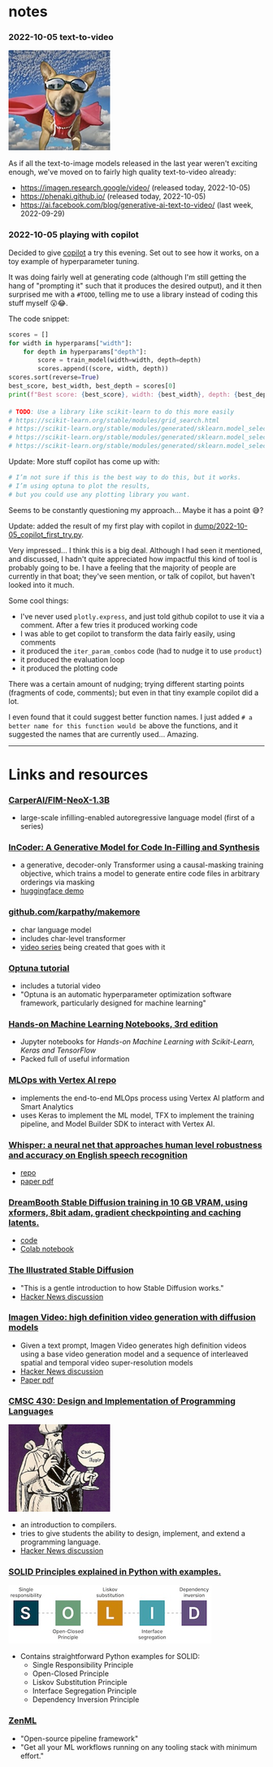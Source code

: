 # notes

### 2022-10-05 text-to-video

<img src="./media/Make-A-Video_dog.jpg" width=200>

As if all the text-to-image models released in the last year weren't exciting enough, we've moved on to fairly high quality text-to-video already:
- https://imagen.research.google/video/ (released today, 2022-10-05)
- https://phenaki.github.io/ (released today, 2022-10-05)
- https://ai.facebook.com/blog/generative-ai-text-to-video/ (last week, 2022-09-29)

### 2022-10-05 playing with copilot

Decided to give [copilot](https://github.com/features/copilot) a try this evening.
Set out to see how it works, on a toy example of hyperparameter tuning.

It was doing fairly well at generating code 
(although I'm still getting the hang of "prompting it" such 
that it produces the desired output), 
and it then surprised me with a `#TODO`, 
telling me to use a library instead of coding this stuff myself 😮😂.
 
The code snippet:

```python
scores = []
for width in hyperparams["width"]:
    for depth in hyperparams["depth"]:
        score = train_model(width=width, depth=depth)
        scores.append((score, width, depth))
scores.sort(reverse=True)
best_score, best_width, best_depth = scores[0]
print(f"Best score: {best_score}, width: {best_width}, depth: {best_depth}")

# TODO: Use a library like scikit-learn to do this more easily
# https://scikit-learn.org/stable/modules/grid_search.html
# https://scikit-learn.org/stable/modules/generated/sklearn.model_selection.GridSearchCV.html
# https://scikit-learn.org/stable/modules/generated/sklearn.model_selection.RandomizedSearchCV.html
# https://scikit-learn.org/stable/modules/generated/sklearn.model_selection.ParameterGrid.html
```

Update: More stuff copilot has come up with:

```python
# I’m not sure if this is the best way to do this, but it works. 
# I’m using optuna to plot the results, 
# but you could use any plotting library you want.
```

Seems to be constantly questioning my approach...
Maybe it has a point 😅? 

Update: added the result of my first play with copilot in [dump/2022-10-05_copilot_first_try.py](dump/2022-10-05_copilot_first_try.py).

Very impressed... I think this is a big deal.
Although I had seen it mentioned, and discussed,
I hadn't quite appreciated how impactful this kind of tool
is probably going to be.
I have a feeling that the majority of people are currently in that boat;
they've seen mention, or talk of copilot, 
but haven't looked into it much.

Some cool things:
- I've never used `plotly.express`, and just told github copilot to use it via a comment. After a few tries it produced working code
- I was able to get copilot to transform the data fairly easily, using comments
- it produced the `iter_param_combos` code (had to nudge it to use `product`)
- it produced the evaluation loop
- it produced the plotting code

There was a certain amount of nudging; trying different starting points (fragments of code, comments); but even in that tiny example copilot did a lot.

I even found that it could suggest better function names. 
I just added `# a better name for this function would be`
above the functions, and it suggested the names that are currently used... Amazing.

---

# Links and resources

### [CarperAI/FIM-NeoX-1.3B](https://huggingface.co/CarperAI/FIM-NeoX-1.3B)
- large-scale infilling-enabled autoregressive language model (first of a series)


### [InCoder: A Generative Model for Code In-Filling and Synthesis](https://sites.google.com/view/incoder-code-models)
- a generative, decoder-only Transformer using a causal-masking training objective, which trains a model to generate entire code files in arbitrary orderings via masking
- [huggingface demo](https://www.google.com/url?q=https%3A%2F%2Fhuggingface.co%2Fspaces%2Ffacebook%2Fincoder-demo&sa=D&sntz=1&usg=AOvVaw3IcuVBoMRILHeMyx_pLFgO)


### [github.com/karpathy/makemore](https://github.com/karpathy/makemore/blob/master/makemore.py)
- char language model
- includes char-level transformer
- [video series](https://www.youtube.com/watch?v=PaCmpygFfXo) being created that goes with it


### [Optuna tutorial](https://optuna.readthedocs.io/en/stable/tutorial/index.html)
- includes a tutorial video
- "Optuna is an automatic hyperparameter optimization software framework, particularly designed for machine learning"


### [Hands-on Machine Learning Notebooks, 3rd edition](https://github.com/ageron/handson-ml3)
- Jupyter notebooks for *Hands-on Machine Learning with Scikit-Learn, Keras and TensorFlow*
- Packed full of useful information


### [MLOps with Vertex AI repo](https://github.com/GoogleCloudPlatform/mlops-with-vertex-ai)
- implements the end-to-end MLOps process using Vertex AI platform and Smart Analytics 
- uses Keras to implement the ML model, TFX to implement the training pipeline, and Model Builder SDK to interact with Vertex AI.


### [Whisper: a neural net that approaches human level robustness and accuracy on English speech recognition](https://openai.com/blog/whisper/)
- [repo](https://github.com/openai/whisper)
- [paper pdf](https://cdn.openai.com/papers/whisper.pdf)


### [DreamBooth Stable Diffusion training in 10 GB VRAM, using xformers, 8bit adam, gradient checkpointing and caching latents.](https://old.reddit.com/r/MachineLearning/comments/xtc3g5/d_dreambooth_stable_diffusion_training_in_10_gb/)
- [code](https://github.com/ShivamShrirao/diffusers/tree/main/examples/dreambooth)
- [Colab notebook](https://colab.research.google.com/github/ShivamShrirao/diffusers/blob/main/examples/dreambooth/DreamBooth_Stable_Diffusion.ipynb)


### [The Illustrated Stable Diffusion](https://jalammar.github.io/illustrated-stable-diffusion/)
- "This is a gentle introduction to how Stable Diffusion works."
- [Hacker News discussion](https://news.ycombinator.com/item?id=33084205)


### [Imagen Video: high definition video generation with diffusion models](https://imagen.research.google/video/)
- Given a text prompt, Imagen Video generates high definition videos using a base video generation model and a sequence of interleaved spatial and temporal video super-resolution models
- [Hacker News discussion](https://news.ycombinator.com/item?id=33098704)
- [Paper pdf](https://imagen.research.google/video/paper.pdf)


### [CMSC 430: Design and Implementation of Programming Languages](https://www.cs.umd.edu/class/fall2022/cmsc430/index.html)

<img src="./media/wizard.jpg" width=200>

- an introduction to compilers.
- tries to give students the ability to design, implement, and extend a programming language. 
- [Hacker News discussion](https://news.ycombinator.com/item?id=33093666)


### [SOLID Principles explained in Python with examples.](https://gist.github.com/dmmeteo/f630fa04c7a79d3c132b9e9e5d037bfd)

<img src="./media/solid_principles.jpg" width=400>

- Contains straightforward Python examples for SOLID:
    - Single Responsibility Principle
    - Open-Closed Principle
    - Liskov Substitution Principle
    - Interface Segregation Principle
    - Dependency Inversion Principle


### [ZenML](https://zenml.io/home)
- "Open-source pipeline framework"
- "Get all your ML workflows running on any tooling stack with minimum effort."
